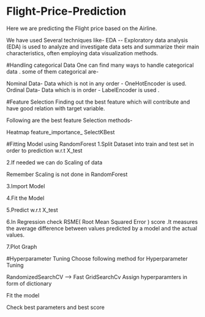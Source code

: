 # Flight-Price-Prediction

Here we are predicting the Flight price based on the Airline.

We have used Several techniques like-
EDA -- Exploratory data analysis (EDA) is used to analyze and investigate data sets and summarize their main characteristics, often employing data visualization methods.

#Handling categorical Data
One can find many ways to handle categorical data . some of them categorical are-

Nominal Data- Data which is not in any order - OneHotEncoder is used.
Ordinal Data- Data which is in order - LabelEncoder is used .

#Feature Selection
Finding out the best feature which will contribute and have good relation with target variable.

Following are the best feature Selection methods-

Heatmap
feature_importance_
SelectKBest


#Fitting Model using RandomForest
1.Split Dataset into train and test set in order to prediction w.r.t X_test

2.If needed we can do Scaling of data

Remember Scaling is not done in RandomForest

3.Import Model

4.Fit the Model

5.Predict w.r.t X_test

6.In Regression check RSME( Root Mean Squared Error ) score .It measures the average difference between values predicted by a model and the actual values.

7.Plot Graph



#Hyperparameter Tuning
Choose following method for Hyperparameter Tuning

RandomizedSearchCV --> Fast
GridSearchCv
Assign hyperparamters in form of dictionary

Fit the model

Check best parameters and best score
